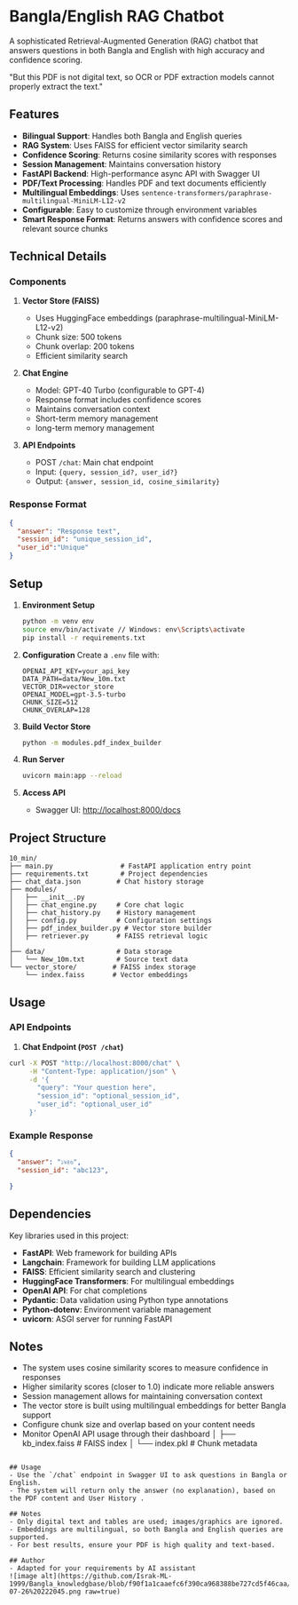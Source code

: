 # Bangla/English RAG Chatbot

A sophisticated Retrieval-Augmented Generation (RAG) chatbot that answers questions in both Bangla and English with high accuracy and confidence scoring.

"But this PDF is not digital text, so OCR or PDF extraction models cannot properly extract the text."

## Features

- **Bilingual Support**: Handles both Bangla and English queries
- **RAG System**: Uses FAISS for efficient vector similarity search
- **Confidence Scoring**: Returns cosine similarity scores with responses
- **Session Management**: Maintains conversation history
- **FastAPI Backend**: High-performance async API with Swagger UI
- **PDF/Text Processing**: Handles PDF and text documents efficiently
- **Multilingual Embeddings**: Uses `sentence-transformers/paraphrase-multilingual-MiniLM-L12-v2`
- **Configurable**: Easy to customize through environment variables
- **Smart Response Format**: Returns answers with confidence scores and relevant source chunks

## Technical Details

### Components

1. **Vector Store (FAISS)**
   - Uses HuggingFace embeddings (paraphrase-multilingual-MiniLM-L12-v2)
   - Chunk size: 500 tokens
   - Chunk overlap: 200 tokens
   - Efficient similarity search

2. **Chat Engine**
   - Model: GPT-40 Turbo (configurable to GPT-4)
   - Response format includes confidence scores
   - Maintains conversation context
   - Short-term memory management
   - long-term memory management


3. **API Endpoints**
   - POST `/chat`: Main chat endpoint
   - Input: `{query, session_id?, user_id?}`
   - Output: `{answer, session_id, cosine_similarity}`

### Response Format

```json
{
  "answer": "Response text",
  "session_id": "unique_session_id",
  "user_id":"Unique"
}
```

## Setup

1. **Environment Setup**
   ```bash
   python -m venv env
   source env/bin/activate // Windows: env\Scripts\activate
   pip install -r requirements.txt
   ```

2. **Configuration**
   Create a `.env` file with:
   ```env
   OPENAI_API_KEY=your_api_key
   DATA_PATH=data/New_10m.txt
   VECTOR_DIR=vector_store
   OPENAI_MODEL=gpt-3.5-turbo
   CHUNK_SIZE=512
   CHUNK_OVERLAP=128
   ```

3. **Build Vector Store**
   ```bash
   python -m modules.pdf_index_builder
   ```

4. **Run Server**
   ```bash
   uvicorn main:app --reload
   ```

5. **Access API**
   - Swagger UI: [http://localhost:8000/docs](http://localhost:8000/docs)
   

## Project Structure
```
10_min/
├── main.py                 # FastAPI application entry point
├── requirements.txt        # Project dependencies
├── chat_data.json         # Chat history storage
├── modules/
│   ├── __init__.py
│   ├── chat_engine.py     # Core chat logic
│   ├── chat_history.py    # History management
│   ├── config.py          # Configuration settings
│   ├── pdf_index_builder.py # Vector store builder
│   ├── retriever.py       # FAISS retrieval logic
│   
├── data/                  # Data storage
│   └── New_10m.txt        # Source text data
└── vector_store/         # FAISS index storage
    └── index.faiss       # Vector embeddings
```

## Usage

### API Endpoints

1. **Chat Endpoint (`POST /chat`)**
```bash
curl -X POST "http://localhost:8000/chat" \
     -H "Content-Type: application/json" \
     -d '{
       "query": "Your question here",
       "session_id": "optional_session_id",
       "user_id": "optional_user_id"
     }'
```

### Example Response

```json
{
  "answer": "১৯৪৬",
  "session_id": "abc123",

}
```

## Dependencies

Key libraries used in this project:

- **FastAPI**: Web framework for building APIs
- **Langchain**: Framework for building LLM applications
- **FAISS**: Efficient similarity search and clustering
- **HuggingFace Transformers**: For multilingual embeddings
- **OpenAI API**: For chat completions
- **Pydantic**: Data validation using Python type annotations
- **Python-dotenv**: Environment variable management
- **uvicorn**: ASGI server for running FastAPI

## Notes

- The system uses cosine similarity scores to measure confidence in responses
- Higher similarity scores (closer to 1.0) indicate more reliable answers
- Session management allows for maintaining conversation context
- The vector store is built using multilingual embeddings for better Bangla support
- Configure chunk size and overlap based on your content needs
- Monitor OpenAI API usage through their dashboard
│   ├── kb_index.faiss       # FAISS index
│   └── index.pkl      # Chunk metadata
```

## Usage
- Use the `/chat` endpoint in Swagger UI to ask questions in Bangla or English.
- The system will return only the answer (no explanation), based on the PDF content and User History .

## Notes
- Only digital text and tables are used; images/graphics are ignored.
- Embeddings are multilingual, so both Bangla and English queries are supported.
- For best results, ensure your PDF is high quality and text-based.

## Author
- Adapted for your requirements by AI assistant
![image alt](https://github.com/Israk-ML-1999/Bangla_knowledgbase/blob/f90f1a1caaefc6f390ca968388be727cd5f46caa/Screenshot%202025-07-26%20222045.png raw=true)
